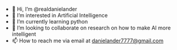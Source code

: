 - 👋 Hi, I’m @realdanielander
- 👀 I’m interested in Artificial Intelligence
- 🌱 I’m currently learning python
- 💞️ I’m looking to collaborate on research on how to make AI more intelligent
- 📫 How to reach me via email at danielander7777@gmail.com

<!---
realdanielander/realdanielander is a ✨ special ✨ repository because its `README.md` (this file) appears on your GitHub profile.
You can click the Preview link to take a look at your changes.
--->
